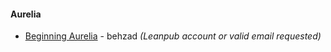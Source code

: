 #### Aurelia

* [Beginning Aurelia](https://leanpub.com/beginning-of-aurelia) - behzad  *(Leanpub account or valid email requested)*
